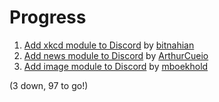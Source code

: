 # Progress

1. [Add xkcd module to Discord](https://github.com/the-vision/jarvis-discord/pull/1) by [bitnahian](https://github.com/bitnahian)
1. [Add news module to Discord](https://github.com/the-vision/jarvis-discord/pull/3) by [ArthurCueio](https://github.com/ArthurCueio)
1. [Add image module to Discord](https://github.com/the-vision/jarvis-discord/pull/6) by [mboekhold](https://github.com/mboekhold)

(3 down, 97 to go!)
